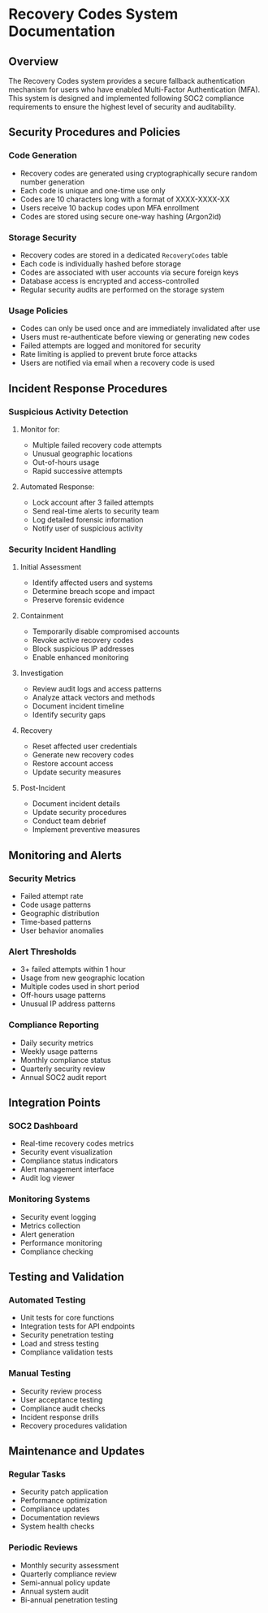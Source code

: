 # Recovery Codes System Documentation

## Overview

The Recovery Codes system provides a secure fallback authentication mechanism for users who have enabled Multi-Factor Authentication (MFA). This system is designed and implemented following SOC2 compliance requirements to ensure the highest level of security and auditability.

## Security Procedures and Policies

### Code Generation
- Recovery codes are generated using cryptographically secure random number generation
- Each code is unique and one-time use only
- Codes are 10 characters long with a format of XXXX-XXXX-XX
- Users receive 10 backup codes upon MFA enrollment
- Codes are stored using secure one-way hashing (Argon2id)

### Storage Security
- Recovery codes are stored in a dedicated `RecoveryCodes` table
- Each code is individually hashed before storage
- Codes are associated with user accounts via secure foreign keys
- Database access is encrypted and access-controlled
- Regular security audits are performed on the storage system

### Usage Policies
- Codes can only be used once and are immediately invalidated after use
- Users must re-authenticate before viewing or generating new codes
- Failed attempts are logged and monitored for security
- Rate limiting is applied to prevent brute force attacks
- Users are notified via email when a recovery code is used

## Incident Response Procedures

### Suspicious Activity Detection
1. Monitor for:
   - Multiple failed recovery code attempts
   - Unusual geographic locations
   - Out-of-hours usage
   - Rapid successive attempts

2. Automated Response:
   - Lock account after 3 failed attempts
   - Send real-time alerts to security team
   - Log detailed forensic information
   - Notify user of suspicious activity

### Security Incident Handling
1. Initial Assessment
   - Identify affected users and systems
   - Determine breach scope and impact
   - Preserve forensic evidence

2. Containment
   - Temporarily disable compromised accounts
   - Revoke active recovery codes
   - Block suspicious IP addresses
   - Enable enhanced monitoring

3. Investigation
   - Review audit logs and access patterns
   - Analyze attack vectors and methods
   - Document incident timeline
   - Identify security gaps

4. Recovery
   - Reset affected user credentials
   - Generate new recovery codes
   - Restore account access
   - Update security measures

5. Post-Incident
   - Document incident details
   - Update security procedures
   - Conduct team debrief
   - Implement preventive measures

## Monitoring and Alerts

### Security Metrics
- Failed attempt rate
- Code usage patterns
- Geographic distribution
- Time-based patterns
- User behavior anomalies

### Alert Thresholds
- 3+ failed attempts within 1 hour
- Usage from new geographic location
- Multiple codes used in short period
- Off-hours usage patterns
- Unusual IP address patterns

### Compliance Reporting
- Daily security metrics
- Weekly usage patterns
- Monthly compliance status
- Quarterly security review
- Annual SOC2 audit report

## Integration Points

### SOC2 Dashboard
- Real-time recovery codes metrics
- Security event visualization
- Compliance status indicators
- Alert management interface
- Audit log viewer

### Monitoring Systems
- Security event logging
- Metrics collection
- Alert generation
- Performance monitoring
- Compliance checking

## Testing and Validation

### Automated Testing
- Unit tests for core functions
- Integration tests for API endpoints
- Security penetration testing
- Load and stress testing
- Compliance validation tests

### Manual Testing
- Security review process
- User acceptance testing
- Compliance audit checks
- Incident response drills
- Recovery procedures validation

## Maintenance and Updates

### Regular Tasks
- Security patch application
- Performance optimization
- Compliance updates
- Documentation reviews
- System health checks

### Periodic Reviews
- Monthly security assessment
- Quarterly compliance review
- Semi-annual policy update
- Annual system audit
- Bi-annual penetration testing
